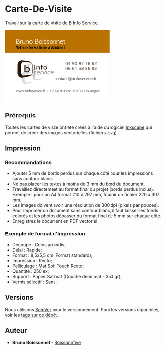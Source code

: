 # Carte-De-Visite

Travail sur la carte de visite de B Info Service.

![Carte de visite](carte-de-visite.png)


## Prérequis

Toutes les cartes de visite ont été créés à l'aide du logiciel [Inkscape](https://inkscape.org) qui permet de créer des images vectorielles (fichiers .svg).

## Impression

### Recommandations

- Ajouter 5 mm de bords perdus sur chaque côté pour les impressions sans contour blanc.
- Ne pas placer les textes à moins de 3 mm du bord du document.
- Travaillez directement au format final du projet (bords perdus inclus). Exemple : pour un A4 format 210 x 297 mm, fournir un fichier 220 x 307 mm.
- Les images doivent avoir une résolution de 300 dpi (pixels par pouces).
- Pour imprimer un document sans contour blanc, il faut laisser les fonds colorés et les photos dépasser du format final de 5 mm sur chaque côté.
- Enregistrez le document en PDF vectoriel

### Exemple de format d'impression

- Découpe : Coins arrondis;
- Délai : Rapide;
- Format : 8,5x5,5 cm (Format standard);
- Impression : Recto;
- Pelliculage : Mat Soft Touch Recto;
- Quantité : 250 ex;
- Support : Papier Satimat (Couché demi mat - 350 gr);
- Vernis sélectif : Sans ;


## Versions

Nous utilisons [SemVer](http://semver.org/) pour le versionnement. Pour les versions diponibles, voir les [tags sur ce dépôt](https://github.com/BInfoService/Carte-De-Visite/tags). 

## Auteur

* **Bruno Boissonnet** - [Boissonnfive](https://github.com/boissonnfive)


